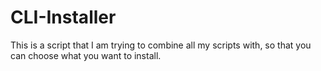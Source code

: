 # CLI-Installer
This is a script that I am trying to combine all my scripts with, so that you can choose what you want to install.
